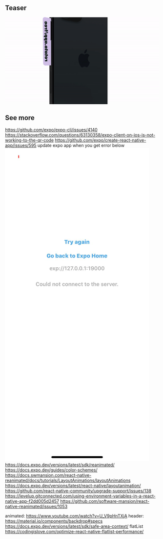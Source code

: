 ## Teaser

![alt text](./src/assets/teaser-rotato.gif)

## See more

https://github.com/expo/expo-cli/issues/4140
https://stackoverflow.com/questions/63130358/expo-client-on-ios-is-not-working-to-the-qr-code
https://github.com/expo/create-react-native-app/issues/595
update expo app when you get error below
![alt text](./src/assets/error.jpeg)
https://docs.expo.dev/versions/latest/sdk/reanimated/
https://docs.expo.dev/guides/color-schemes/
https://docs.swmansion.com/react-native-reanimated/docs/tutorials/LayoutAnimations/layoutAnimations
https://docs.expo.dev/versions/latest/react-native/layoutanimation/
https://github.com/react-native-community/upgrade-support/issues/138
https://levelup.gitconnected.com/using-environment-variables-in-a-react-native-app-f2dd005d2457
https://github.com/software-mansion/react-native-reanimated/issues/1053

animated:
https://www.youtube.com/watch?v=U_V9pHnTXjA
header:
https://material.io/components/backdrop#specs
https://docs.expo.dev/versions/latest/sdk/safe-area-context/
flatList
https://codingislove.com/optimize-react-native-flatlist-performance/
